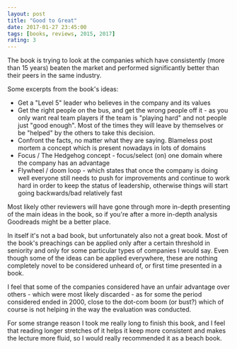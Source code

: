 ```yaml
---
layout: post
title: "Good to Great"
date: 2017-01-27 23:45:00
tags: [books, reviews, 2015, 2017]
rating: 3
---
```


The book is trying to look at the companies which have consistently (more than 15 years) beaten the market and performed significantly better than their peers in the same industry.

Some excerpts from the book's ideas:

* Get a "Level 5" leader who believes in the company and its values
* Get the right people on the bus, and get the wrong people off it - as you only want real team players if the team is "playing hard" and not people just "good enough". Most of the times they will leave by themselves or be "helped" by the others to take this decision.
* Confront the facts, no matter what they are saying. Blameless post mortem a concept which is present nowadays in lots of domains
* Focus / The Hedgehog concept - focus/select (on) one domain where the company has an advantage
* Flywheel / doom loop - which states that once the company is doing well everyone still needs to push for improvements and continue to work hard in order to keep the status of leadership, otherwise things will start going backwards/bad relatively fast

Most likely other reviewers will have gone through more in-depth presenting of the main ideas in the book, so if you're after a more in-depth analysis Goodreads might be a better place.

In itself it's not a bad book, but unfortunately also not a great book. Most of the book's preachings can be applied only after a certain threshold in seniority and only for some particular types of companies I would say.
Even though some of the ideas can be applied everywhere, these are nothing completely novel to be considered unheard of, or first time presented in a book.

I feel that some of the companies considered have an unfair advantage over others - which were most likely discarded - as for some the period considered ended in 2000, close to the dot-com boom (or bust?) which of course is not helping in the way the evaluation was conducted.

For some strange reason I took me really long to finish this book, and I feel that reading longer stretches of it helps it keep more consistent and makes the lecture more fluid, so I would really recommended it as a beach book.
